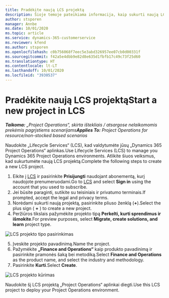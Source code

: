 ```yaml
---
title: Pradėkite naują LCS projektą
description: Šioje temoje pateikiama informacija, kaip sukurti naują LCS projektą jūsų „Project Operations“ aplinkai.
author: stsporen
manager: Annbe
ms.date: 10/01/2020
ms.topic: article
ms.service: dynamics-365-customerservice
ms.reviewer: kfend
ms.author: stsporen
ms.openlocfilehash: c0b756068f7eec5e3abd326957ee07cb0d00331f
ms.sourcegitcommit: f42a5e4dbb9e82d8e635d1fbfb17c49c73f25d60
ms.translationtype: HT
ms.contentlocale: lt-LT
ms.lasthandoff: 10/01/2020
ms.locfileid: "3930537"
---
```

# <a name="start-a-new-project-in-lcs"></a><span data-ttu-id="b5265-103">Pradėkite naują LCS projektą</span><span class="sxs-lookup"><span data-stu-id="b5265-103">Start a new project in LCS</span></span>

<span data-ttu-id="b5265-104">_**Taikoma:** „Project Operations“, skirta ištekliais / atsargose nelaikomomis prekėmis pagrįstiems scenarijams_</span><span class="sxs-lookup"><span data-stu-id="b5265-104">_**Applies To:** Project Operations for resource/non-stocked based scenarios_</span></span>

<span data-ttu-id="b5265-105">Naudokite „Lifecycle Services“ (LCS), kad valdytumėte jūsų „Dynamics 365 Project Operations“ aplinkas.</span><span class="sxs-lookup"><span data-stu-id="b5265-105">Use Lifecycle Services (LCS) to manage you Dynamics 365 Project Operations environments.</span></span> <span data-ttu-id="b5265-106">Atlikite šiuos veiksmus, kad sukurtumėte naują LCS projektą.</span><span class="sxs-lookup"><span data-stu-id="b5265-106">Complete the following steps to create a new LCS project.</span></span>

1. <span data-ttu-id="b5265-107">Eikite į [LCS](https://lcs.dynamics.com/Logon/Index) ir pasirinkite **Prisijungti** naudojant abonementą, kurį naudojote prenumeruodami.</span><span class="sxs-lookup"><span data-stu-id="b5265-107">Go to [LCS](https://lcs.dynamics.com/Logon/Index) and select **Sign in** using the account that you used to subscribe.</span></span>
2. <span data-ttu-id="b5265-108">Jei būsite paraginti, sutikite su teisiniais ir privatumo terminais.</span><span class="sxs-lookup"><span data-stu-id="b5265-108">If prompted, accept the legal and privacy terms.</span></span>
3. <span data-ttu-id="b5265-109">Norėdami sukurti naują projektą, pasirinkite pliuso ženklą (**+**).</span><span class="sxs-lookup"><span data-stu-id="b5265-109">Select the plus sign ( **+** ) to create a new project.</span></span>
4. <span data-ttu-id="b5265-110">Peržiūros tikslais pažymėkite projekto tipą **Perkelti, kurti sprendimus ir išmokite**.</span><span class="sxs-lookup"><span data-stu-id="b5265-110">For preview purposes, select **Migrate, create solutions, and learn** project type.</span></span>

  ![LCS projekto tipo pasirinkimas](./media/create-lcs-1.png)

5. <span data-ttu-id="b5265-112">Įveskite projekto pavadinimą.</span><span class="sxs-lookup"><span data-stu-id="b5265-112">Name the project.</span></span> 
6. <span data-ttu-id="b5265-113">Pažymėkite **„Finance and Operations“** kaip produkto pavadinimą ir pasirinkite pramonės šaką bei metodiką.</span><span class="sxs-lookup"><span data-stu-id="b5265-113">Select **Finance and Operations** as the product name, and select the industry and methodology.</span></span> 
7. <span data-ttu-id="b5265-114">Pasirinkite **Kurti**.</span><span class="sxs-lookup"><span data-stu-id="b5265-114">Select **Create**.</span></span>

![LCS projekto kūrimas](./media/create-lcs-2.png)

<span data-ttu-id="b5265-116">Naudokite šį LCS projektą „Project Operations“ aplinkai diegti.</span><span class="sxs-lookup"><span data-stu-id="b5265-116">Use this LCS project to deploy your Project Operations environment.</span></span>

